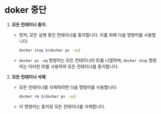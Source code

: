 # doker 중단

1. **모든 컨테이너 중지**:
   *   먼저, 모든 실행 중인 컨테이너를 중지합니다. 이를 위해 다음 명령어를 사용합니다:

       ```bash
       docker stop $(docker ps -aq)
       ```
   * `docker ps -aq` 명령어는 모든 컨테이너의 ID를 나열하며, `docker stop` 명령어는 이러한 ID를 사용하여 모든 컨테이너를 중지합니다.
2. **모든 컨테이너 삭제**:
   *   모든 컨테이너를 삭제하려면 다음 명령어를 사용합니다:

       ```bash
       docker rm $(docker ps -aq)
       ```
   * 이 명령어는 중지된 모든 컨테이너를 삭제합니다.

